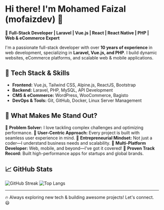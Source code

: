 # Hi there! I'm Mohamed Faizal (mofaizdev) 👋

🚀 **Full-Stack Developer | Laravel | Vue.js | React | React Native | PHP | Web & eCommerce Expert**  

I'm a passionate full-stack developer with over **10 years of experience** in web development, specializing in **Laravel, Vue.js, and PHP**. I build dynamic websites, eCommerce platforms, and scalable web & mobile applications.

## 🔧 Tech Stack & Skills
- **Frontend:** Vue.js, Tailwind CSS, Alpine.js, ReactJS, Bootstrap
- **Backend:** Laravel, PHP, MySQL, API Development
- **CMS & eCommerce:** WordPress, WooCommerce, Bagisto
- **DevOps & Tools:** Git, GitHub, Docker, Linux Server Management

## 🚀 What Makes Me Stand Out?
🔹 **Problem Solver:** I love tackling complex challenges and optimizing performance.
🔹 **User-Centric Approach:** Every project is built with seamless user experience in mind.
🔹 **Entrepreneurial Mindset:** Not just a coder—I understand business needs and scalability.
🔹 **Multi-Platform Developer:** Web, mobile, and beyond—I've got it covered!
🔹 **Proven Track Record:** Built high-performance apps for startups and global brands.

## 📈 GitHub Stats
![GitHub Streak](https://github-readme-streak-stats.herokuapp.com/?user=mofaizdev&theme=dark)
![Top Langs](https://github-readme-stats.vercel.app/api/top-langs/?username=mofaizdev&layout=compact&theme=dark)

---
🔥 Always exploring new tech & building awesome projects! Let's connect. 😃
